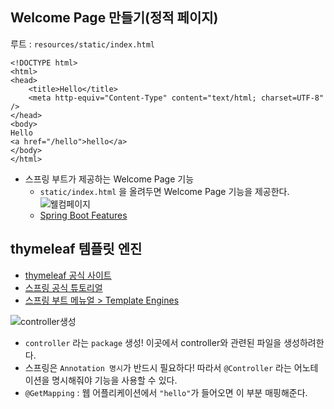 ## Welcome Page 만들기(정적 페이지)
루트 : `resources/static/index.html`
```
<!DOCTYPE html>
<html>
<head>
    <title>Hello</title>
    <meta http-equiv="Content-Type" content="text/html; charset=UTF-8" />
</head>
<body>
Hello
<a href="/hello">hello</a>
</body>
</html>
```
- 스프링 부트가 제공하는 Welcome Page 기능
  - `static/index.html` 을 올려두면 Welcome Page 기능을 제공한다.
  ![웰컴페이지](https://user-images.githubusercontent.com/68318945/118091897-5b548000-b406-11eb-8c3b-8144b8a5d773.png)
  - [Spring Boot Features](https://docs.spring.io/spring-boot/docs/current/reference/html/spring-boot-features.html#boot-features)

## thymeleaf 템플릿 엔진
- [thymeleaf 공식 사이트](https://www.thymeleaf.org/)
- [스프링 공식 튜토리얼](https://spring.io/guides/gs/serving-web-content/)
- [스프링 부트 메뉴얼 > Template Engines](https://docs.spring.io/spring-boot/docs/2.3.1.RELEASE/reference/html/spring-boot-features.html#boot-features-spring-mvc-template-engines)

![controller생성](https://user-images.githubusercontent.com/68318945/118093701-cacb6f00-b408-11eb-9606-cf3aaa45308e.png)
- `controller` 라는 `package` 생성! 이곳에서 controller와 관련된 파일을 생성하려한다.
- 스프링은 `Annotation 명시`가 반드시 필요하다! 따라서 `@Controller` 라는 어노테이션을 명시해줘야 기능을 사용할 수 있다.
- `@GetMapping` : 웹 어플리케이션에서 `"hello"`가 들어오면 이 부분 매핑해준다.